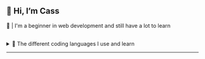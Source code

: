 ## 👋 Hi, I’m Cass
🌱 | I'm a beginner in web development and still have a lot to learn 
<br>
<!---🎮 | I also like video games, newbie to fivem development <img alt="cfx.re" src="https://forum.cfx.re/uploads/default/original/2X/a/a55c1dc01f0e5bf2ec6892abd0c2bc9adaedc2b9.png" height=15 width=15>--->
<br>
<details>
  <summary> 📖 The different coding languages I use and learn</summary>
  <ul>
    <li>
       HTML
    </li>
    <li>
      CSS - Sass 
    </li>
    <li>
       Javascript 
    </li>
  </ul>
</details>
<!---<picture>
  <img alt="lua" src="https://cdn.jsdelivr.net/gh/devicons/devicon/icons/lua/lua-plain-wordmark.svg" height=45 width=45>
</picture>--->
<hr>



<!---
casl0x/casl0x is a ✨ special ✨ repository because its `README.md` (this file) appears on your GitHub profile.
You can click the Preview link to take a look at your changes.
--->
